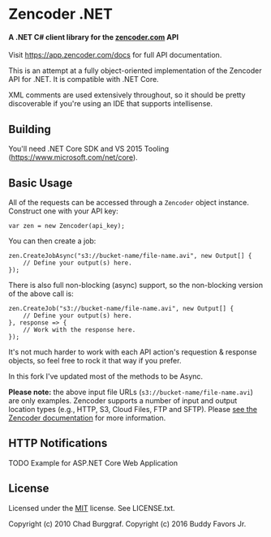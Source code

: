 # Zencoder .NET
#### A .NET C# client library for the [zencoder.com](http://zencoder.com/) API

Visit <https://app.zencoder.com/docs> for full API documentation.

This is an attempt at a fully object-oriented implementation of the Zencoder API for .NET. 
It is compatible with .NET Core.

XML comments are used extensively throughout, so it should be pretty discoverable if you're
using an IDE that supports intellisense.

## Building

You'll need .NET Core SDK and VS 2015 Tooling (https://www.microsoft.com/net/core).

## Basic Usage

All of the requests can be accessed through a `Zencoder` object instance. Construct one with
your API key:

    var zen = new Zencoder(api_key);
    
You can then create a job:

	zen.CreateJobAsync("s3://bucket-name/file-name.avi", new Output[] {
		// Define your output(s) here.
	});

There is also full non-blocking (async) support, so the non-blocking version of the above call is:

	zen.CreateJob("s3://bucket-name/file-name.avi", new Output[] {
		// Define your output(s) here.
	}, response => {
		// Work with the response here.
	});

It's not much harder to work with each API action's requestion & response objects, so feel free to
rock it that way if you prefer.

In this fork I've updated most of the methods to be Async.

**Please note:** the above input file URLs (`s3://bucket-name/file-name.avi`) are only examples. Zencoder
supports a number of input and output location types (e.g., HTTP, S3, Cloud Files, FTP and SFTP). Please 
[see the Zencoder documentation](https://app.zencoder.com/docs/api/encoding/job/input) for more information.

## HTTP Notifications

TODO Example for ASP.NET Core Web Application

## License

Licensed under the [MIT](http://www.opensource.org/licenses/mit-license.html) license. See LICENSE.txt.

Copyright (c) 2010 Chad Burggraf.
Copyright (c) 2016 Buddy Favors Jr.
